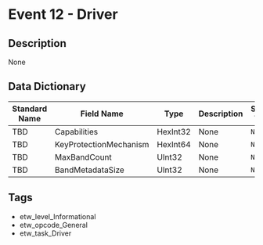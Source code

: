 # Event 12 - Driver

## Description
None

## Data Dictionary
|Standard Name|Field Name|Type|Description|Sample Value|
|---|---|---|---|---|
|TBD|Capabilities|HexInt32|None|`None`|
|TBD|KeyProtectionMechanism|HexInt64|None|`None`|
|TBD|MaxBandCount|UInt32|None|`None`|
|TBD|BandMetadataSize|UInt32|None|`None`|

## Tags
* etw_level_Informational
* etw_opcode_General
* etw_task_Driver